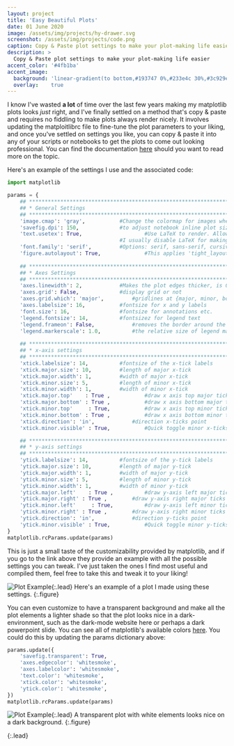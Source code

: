 ```yaml
---
layout: project
title: 'Easy Beautiful Plots'
date: 01 June 2020
image: /assets/img/projects/hy-drawer.svg
screenshot: /assets/img/projects/code.png
caption: Copy & Paste plot settings to make your plot-making life easier
description: >
  Copy & Paste plot settings to make your plot-making life easier
accent_color: '#4fb1ba'
accent_image:
  background: 'linear-gradient(to bottom,#193747 0%,#233e4c 30%,#3c929e 50%,#d5d5d4 70%,#cdccc8 100%)'
  overlay:    true
---
```


I know I've wasted **a lot** of time over the last few years making my matplotlib plots looks *just* right, and I've finally settled on a method that's copy & paste and requires no fiddling to make plots always render nicely. It involves updating the matploitlibrc file to fine-tune the plot parameters to your liking, and once you've settled on settings you like, you can copy & paste it into any of your scripts or notebooks to get the plots to come out looking professional. You can find the documentation [here](https://matplotlib.org/3.2.1/tutorials/introductory/customizing.html) should you want to read more on the topic. 

Here's an example of the settings I use and the associated code:

~~~python
import matplotlib

params = {
    ## ********************************************************************************
    ## * General Settings
    ## ********************************************************************************
    'image.cmap': 'gray', 			#Change the colormap for images when using imshow
    'savefig.dpi': 150,  			#to adjust notebook inline plot size
    'text.usetex': True,            		#Use LaTeX to render. Allows you to use LaTeX for the figure text (axes, labels, etc.), but increases render time. 
    								#I usually disable LaTeX for making plots quickly in Jupyter, as otherwise it takes rather long to display. You must have LaTeX on your computer for this to work!
    'font.family': 'serif',			#Options: serif, sans-serif, cursive, fantasy, monospace 
    'figure.autolayout': True,      		#This applies 'tight_layout' to the plot to make the plot fit the fig, useful when saving plots
    
    ## ********************************************************************************
    ## * Axes Settings
    ## ********************************************************************************
    'axes.linewidth': 2,			#Makes the plot edges thicker, is 0.8 by default
    'axes.grid': False,				#display grid or not
    'axes.grid.which': 'major',			#gridlines at {major, minor, both} ticks
    'axes.labelsize': 16, 			#fontsize for x and y labels
    'font.size': 16, 				#fontsize for annotations etc.
    'legend.fontsize': 14, 			#fontsizez for legend text
    'legend.frameon': False, 			#removes the border around the legend box when set to 'False'
    'legend.markerscale': 1.0, 			#the relative size of legend markers vs. original
    
    ## ********************************************************************************
    ## * x-axis settings
    ## ********************************************************************************
    'xtick.labelsize': 14, 			#fontsize of the x-tick labels
    'xtick.major.size': 10,			#length of major x-tick
    'xtick.major.width': 1,			#width of major x-tick
    'xtick.minor.size': 5,			#length of minor x-tick
    'xtick.minor.width': 1,			#width of minor x-tick
    'xtick.major.top'    : True ,   		#draw x axis top major ticks
    'xtick.major.bottom' : True ,   		#draw x axis bottom major ticks
    'xtick.minor.top'     : True,   		#draw x axis top minor ticks
    'xtick.minor.bottom' : True ,   		#draw x axis bottom minor ticks
    'xtick.direction': 'in',			#direction x-ticks point
    'xtick.minor.visible' : True,   		#Quick toggle minor x-ticks on/off

    ## ********************************************************************************
    ## * y-axis settings
    ## ********************************************************************************    
    'ytick.labelsize': 14, 			#fontsize of the y-tick labels
    'ytick.major.size': 10,			#length of major y-tick
    'ytick.major.width': 1,			#width of major y-tick
    'ytick.minor.size': 5,			#length of minor y-tick
    'ytick.minor.width': 1,			#width of minor y-tick
    'ytick.major.left'    : True ,  		#draw y-axis left major ticks
    'ytick.major.right' : True ,   		#draw y-axis right major ticks
    'ytick.minor.left'     : True,  		#draw y-axis left minor ticks
    'ytick.minor.right' : True ,   		#draw y-axis right minor ticks
    'ytick.direction': 'in',			#direction y-ticks point
    'ytick.minor.visible' : True,   		#Quick toggle minor y-ticks on/off
}
matplotlib.rcParams.update(params)
~~~

This is just a small taste of the customizability provided by matplotlib, and if you go to the link above they provide an example with all the possible settings you can tweak. I've just taken the ones I find most useful and compiled them, feel free to take this and tweak it to your liking!


![Plot Example](/website/assets/img/projects/NGC2778_elliptical.png){:.lead}
Here's an example of a plot I made using these settings.
{:.figure}

You can even customize to have a transparent background and make all the plot elements a lighter shade so that the plot looks nice in a dark-environment, such as the dark-mode website here or perhaps a dark powerpoint slide. You can see all of matplotlib's available colors [here](https://matplotlib.org/3.1.0/gallery/color/named_colors.html). You could do this by updating the params dictionary above:

~~~python
params.update({ 
    'savefig.transparent': True,
    'axes.edgecolor': 'whitesmoke',
    'axes.labelcolor': 'whitesmoke',
    'text.color': 'whitesmoke',
    'xtick.color': 'whitesmoke', 
    'ytick.color': 'whitesmoke', 
})
matplotlib.rcParams.update(params)
~~~
![Plot Example](/website/assets/img/projects/NGC2778_elliptical_grey.png){:.lead}
A transparent plot with white elements looks nice on a dark background.
{:.figure}

{:.lead}


